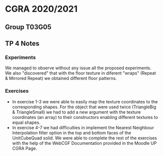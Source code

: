 # CGRA 2020/2021

## Group T03G05

## TP 4 Notes

### Experiments

We managed to observe without any issue all the proposed experiments.
We also "discovered" that with the floor texture in diferent "wraps" (Repeat & Mirrored Repeat) we obtained different floor patterns.

### Exercises

- In exercise 1-3 we were able to easily map the texture coordinates to the corresponding shapes. For the object that were used twice (TriangleBig & TriangleSmall) we had to add a new argument with the texture coordinates (an array) to their constructors enabling different textures to equal shapes.
- In exercise 4-7 we had difficulties in implement the Nearest Neighbour Interpolation filter option in the top and bottom faces of the UnitCubeQuad solid. We were able to complete the rest of the exercises with the help of the WebCGF Documentation provided in the Moodle UP CGRA Page.